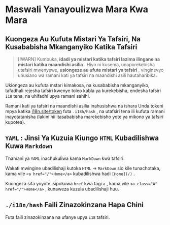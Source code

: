 # Maswali Yanayoulizwa Mara Kwa Mara

## Kuongeza Au Kufuta Mistari Ya Tafsiri, Na Kusababisha Mkanganyiko Katika Tafsiri

> [!WARN]
> Kumbuka, **idadi ya mistari katika tafsiri lazima ilingane na mistari katika maandishi asilia** .
> Hiyo ni kusema, unaporekebisha utafsiri mwenyewe, **usiongeze au ufute mistari ya tafsiri** , vinginevyo uhusiano wa ramani kati ya tafsiri na maandishi asili hautaharibika.

Ukiongeza au kufuta mstari kimakosa, na kusababisha mkanganyiko, tafadhali rejesha tafsiri kwenye toleo kabla ya kurekebisha, endesha tafsiri `i18` tena, na uhifadhi upya ramani sahihi.

Ramani kati ya tafsiri na maandishi asilia inahusishwa na ishara Unda tokeni mpya katika [i18n.site/token](//i18n.site/token) futa `.i18h/hash` , na utafsiri tena ili kufuta ramani inayotatanisha (lakini hii itasababisha marekebisho yote ya mikono ya tafsiri kupotea).

## `YAML` : Jinsi Ya Kuzuia Kiungo `HTML` Kubadilishwa Kuwa `Markdown`

Thamani ya `YAML` inachukuliwa kama `MarkDown` kwa tafsiri.

Wakati mwingine ubadilishaji kutoka `HTML` → `MarkDown` sio kile tunachotaka, kama vile `<a href="/">Home</a>` kubadilishwa hadi `[Home](/)` .

Kuongeza sifa yoyote isipokuwa `href` kwa tagi `a` , kama vile `<a class="A" href="/">Home</a>` , kunaweza kuzuia ubadilishaji huu.

## `./i18n/hash` Faili Zinazokinzana Hapa Chini

Futa faili zinazokinzana na ufanye upya `i18` tafsiri.